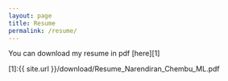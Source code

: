 ```yaml
---
layout: page
title: Resume
permalink: /resume/
---
```


You can download my resume in pdf [here][1]

[1]:{{ site.url }}/download/Resume_Narendiran_Chembu_ML.pdf
